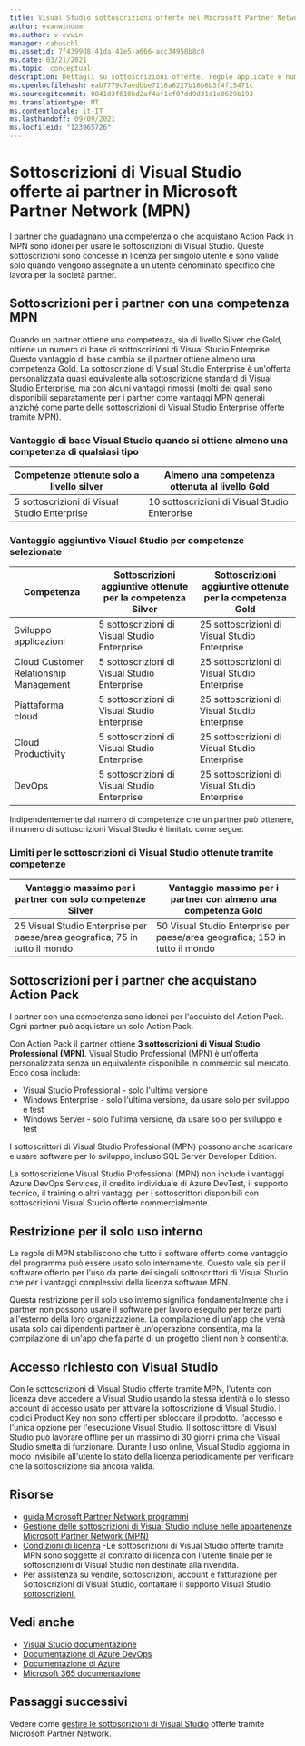 ```yaml
---
title: Visual Studio sottoscrizioni offerte nel Microsoft Partner Network | Microsoft Docs
author: evanwindom
ms.author: v-evwin
manager: cabuschl
ms.assetid: 7f4399d8-41da-41e5-a666-acc34958b8c0
ms.date: 03/21/2021
ms.topic: conceptual
description: Dettagli su sottoscrizioni offerte, regole applicate e numero di sottoscrizioni disponibili in MPN.
ms.openlocfilehash: eab7779c7aedbbe7116a6227b16b6b3f4f15471c
ms.sourcegitcommit: 0841d3f610bd2af4af1cf07dd9d31d1e0629b193
ms.translationtype: MT
ms.contentlocale: it-IT
ms.lasthandoff: 09/09/2021
ms.locfileid: "123965726"
---
```

# <a name="visual-studio-subscriptions-offered-to-partners-in-the-microsoft-partner-network-mpn"></a>Sottoscrizioni di Visual Studio offerte ai partner in Microsoft Partner Network (MPN)

I partner che guadagnano una competenza o che acquistano Action Pack in MPN sono idonei per usare le sottoscrizioni di Visual Studio. Queste sottoscrizioni sono concesse in licenza per singolo utente e sono valide solo quando vengono assegnate a un utente denominato specifico che lavora per la società partner.

## <a name="subscriptions-for-partners-with-an-mpn-competency"></a>Sottoscrizioni per i partner con una competenza MPN

Quando un partner ottiene una competenza, sia di livello Silver che Gold, ottiene un numero di base di sottoscrizioni di Visual Studio Enterprise. Questo vantaggio di base cambia se il partner ottiene almeno una competenza Gold. La sottoscrizione di Visual Studio Enterprise è un'offerta personalizzata quasi equivalente alla [sottoscrizione standard di Visual Studio Enterprise](https://visualstudio.microsoft.com/vs/pricing/), ma con alcuni vantaggi rimossi (molti dei quali sono disponibili separatamente per i partner come vantaggi MPN generali anziché come parte delle sottoscrizioni di Visual Studio Enterprise offerte tramite MPN).

### <a name="core-visual-studio-benefit-for-earning-at-least-one-competency-of-any-kind"></a>Vantaggio di base Visual Studio quando si ottiene almeno una competenza di qualsiasi tipo

| Competenze ottenute solo a livello silver               | Almeno una competenza ottenuta al livello Gold   |
|------------------------------------------------------------|----------------------------------------------------|
| 5 sottoscrizioni di Visual Studio Enterprise                   | 10 sottoscrizioni di Visual Studio Enterprise          |

### <a name="additional-visual-studio-benefit-for-select-competencies"></a>Vantaggio aggiuntivo Visual Studio per competenze selezionate

| Competenza                                  | Sottoscrizioni aggiuntive ottenute per la competenza **Silver** | Sottoscrizioni aggiuntive ottenute per la competenza **Gold** |
|---------------------------------------------|-----------------------------------------------------------|---------------------------------------------------------|
| Sviluppo applicazioni                     | 5 sottoscrizioni di Visual Studio Enterprise                  | 25 sottoscrizioni di Visual Studio Enterprise               |
| Cloud Customer Relationship Management      | 5 sottoscrizioni di Visual Studio Enterprise                  | 25 sottoscrizioni di Visual Studio Enterprise               |
| Piattaforma cloud                              | 5 sottoscrizioni di Visual Studio Enterprise                  | 25 sottoscrizioni di Visual Studio Enterprise               |
| Cloud Productivity                          | 5 sottoscrizioni di Visual Studio Enterprise                  | 25 sottoscrizioni di Visual Studio Enterprise               |
| DevOps                                      | 5 sottoscrizioni di Visual Studio Enterprise                  | 25 sottoscrizioni di Visual Studio Enterprise                |

Indipendentemente dal numero di competenze che un partner può ottenere, il numero di sottoscrizioni Visual Studio è limitato come segue:

### <a name="limits-for-visual-studio-subscriptions-earned-through-competencies"></a>Limiti per le sottoscrizioni di Visual Studio ottenute tramite competenze

| Vantaggio massimo per i partner con solo competenze Silver                   | Vantaggio massimo per i partner con almeno una competenza Gold               |
|------------------------------------------------------------------------------|------------------------------------------------------------------------------|
| 25 Visual Studio Enterprise per paese/area geografica; 75 in tutto il mondo          | 50 Visual Studio Enterprise per paese/area geografica; 150 in tutto il mondo         |

## <a name="subscriptions-for-partners-purchasing-the-action-pack"></a>Sottoscrizioni per i partner che acquistano Action Pack

I partner con una competenza sono idonei per l'acquisto del Action Pack. Ogni partner può acquistare un solo Action Pack.

Con Action Pack il partner ottiene **3 sottoscrizioni di Visual Studio Professional (MPN)**. Visual Studio Professional (MPN) è un'offerta personalizzata senza un equivalente disponibile in commercio sul mercato. Ecco cosa include:

- Visual Studio Professional - solo l'ultima versione
- Windows Enterprise - solo l'ultima versione, da usare solo per sviluppo e test
- Windows Server - solo l'ultima versione, da usare solo per sviluppo e test

I sottoscrittori di Visual Studio Professional (MPN) possono anche scaricare e usare software per lo sviluppo, incluso SQL Server Developer Edition.

La sottoscrizione Visual Studio Professional (MPN) non include i vantaggi Azure DevOps Services, il credito individuale di Azure DevTest, il supporto tecnico, il training o altri vantaggi per i sottoscrittori disponibili con sottoscrizioni Visual Studio offerte commercialmente.

## <a name="internal-use-only-restriction"></a>Restrizione per il solo uso interno

Le regole di MPN stabiliscono che tutto il software offerto come vantaggio del programma può essere usato solo internamente. Questo vale sia per il software offerto per l'uso da parte dei singoli sottoscrittori di Visual Studio che per i vantaggi complessivi della licenza software MPN.

Questa restrizione per il solo uso interno significa fondamentalmente che i partner non possono usare il software per lavoro eseguito per terze parti all'esterno della loro organizzazione. La compilazione di un'app che verrà usata solo dai dipendenti partner è un'operazione consentita, ma la compilazione di un'app che fa parte di un progetto client non è consentita.

## <a name="sign-in-required-with-visual-studio"></a>Accesso richiesto con Visual Studio

Con le sottoscrizioni di Visual Studio offerte tramite MPN, l'utente con licenza deve accedere a Visual Studio usando la stessa identità o lo stesso account di accesso usato per attivare la sottoscrizione di Visual Studio. I codici Product Key non sono offerti per sbloccare il prodotto. l'accesso è l'unica opzione per l'esecuzione Visual Studio. Il sottoscrittore di Visual Studio può lavorare offline per un massimo di 30 giorni prima che Visual Studio smetta di funzionare. Durante l'uso online, Visual Studio aggiorna in modo invisibile all'utente lo stato della licenza periodicamente per verificare che la sottoscrizione sia ancora valida.

## <a name="resources"></a>Risorse
- [guida Microsoft Partner Network programmi](https://assets.microsoft.com/MPN-MAPS-Product-Usage-Guide.pdf?tpqid=300-000121)
- [Gestione delle sottoscrizioni di Visual Studio incluse nelle appartenenze Microsoft Partner Network (MPN)](manage-mpn-subscriptions.md)
- [Condizioni di licenza](https://www.microsoft.com/useterms/) -Le sottoscrizioni di Visual Studio offerte tramite MPN sono soggette al contratto di licenza con l'utente finale per le sottoscrizioni di Visual Studio non destinate alla rivendita.
- Per assistenza su vendite, sottoscrizioni, account e fatturazione per Sottoscrizioni di Visual Studio, contattare il supporto Visual Studio [sottoscrizioni.](https://aka.ms/vssubscriberhelp)

## <a name="see-also"></a>Vedi anche
- [Visual Studio documentazione](/visualstudio/)
- [Documentazione di Azure DevOps](/azure/devops/)
- [Documentazione di Azure](/azure/)
- [Microsoft 365 documentazione](/microsoft-365/)

## <a name="next-steps"></a>Passaggi successivi

Vedere come [gestire le sottoscrizioni di Visual Studio](manage-mpn-subscriptions.md) offerte tramite Microsoft Partner Network.